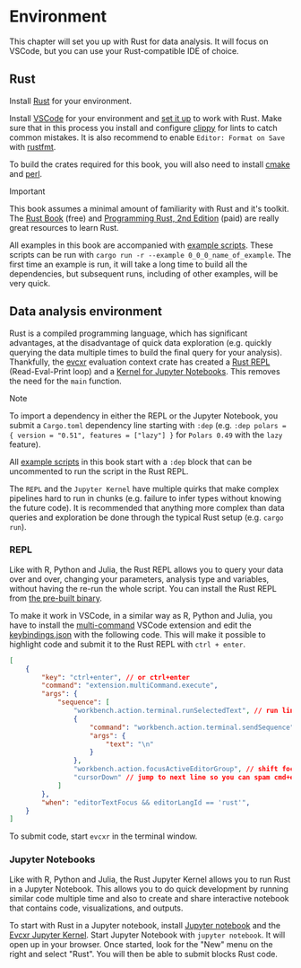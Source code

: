 # Environment

This chapter will set you up with Rust for data analysis. It will focus on VSCode, but you can use your Rust-compatible IDE of choice.

## Rust

Install [Rust](https://www.rust-lang.org/tools/install) for your environment. 

Install [VSCode](https://code.visualstudio.com/download) for your environment and [set it up](https://code.visualstudio.com/docs/languages/rust) to work with Rust. Make sure that in this process you install and configure [clippy](https://github.com/rust-lang/rust-clippy) for lints to catch common mistakes. It is also recommend to enable `Editor: Format on Save` with [rustfmt](https://github.com/rust-lang/rustfmt).

To build the crates required for this book, you will also need to install [cmake](https://cmake.org/) and [perl](https://www.perl.org/).

> [!IMPORTANT]
> This book assumes a minimal amount of familiarity with Rust and it's toolkit. The [Rust Book](https://doc.rust-lang.org/stable/book/) (free) and [Programming Rust, 2nd Edition](https://www.oreilly.com/library/view/programming-rust-2nd/9781492052586/) (paid) are really great resources to learn Rust.

All examples in this book are accompanied with [example scripts](https://github.com/EricFecteau/rust-data-analysis/tree/main/examples). These scripts can be run with `cargo run -r --example 0_0_0_name_of_example`. The first time an example is run, it will take a long time to build all the dependencies, but subsequent runs, including of other examples, will be very quick.

## Data analysis environment

Rust is a compiled programming language, which has significant advantages, at the disadvantage of quick data exploration (e.g. quickly querying the data multiple times to build the final query for your analysis). Thankfully, the [evcxr](https://github.com/evcxr/evcxr/blob/main/evcxr/README.md) evaluation context crate has created a [Rust REPL](https://github.com/evcxr/evcxr/blob/main/evcxr_repl/README.md) (Read-Eval-Print loop) and a [Kernel for Jupyter Notebooks]((https://github.com/evcxr/evcxr/blob/main/evcxr_jupyter/README.md)). This removes the need for the `main` function.

> [!NOTE]
> To import a dependency in either the REPL or the Jupyter Notebook, you submit a `Cargo.toml` dependency line starting with `:dep` (e.g. `:dep polars = { version = "0.51", features = ["lazy"] }` for `Polars 0.49` with the `lazy` feature). 
>
> All [example scripts](https://github.com/EricFecteau/rust-data-analysis/tree/main/examples) in this book start with a `:dep` block that can be uncommented to run the script in the Rust REPL.

The `REPL` and the `Jupyter Kernel` have multiple quirks that make complex pipelines hard to run in chunks (e.g. failure to infer types without knowing the future code). It is recommended that anything more complex than data queries and exploration be done through the typical Rust setup (e.g. `cargo run`).

### REPL

Like with R, Python and Julia, the Rust REPL allows you to query your data over and over, changing your parameters, analysis type and variables, without having the re-run the whole script. You can install the Rust REPL from [the pre-built binary](https://github.com/evcxr/evcxr/blob/main/evcxr_repl/README.md).

To make it work in VSCode, in a similar way as R, Python and Julia, you have to install the [multi-command](https://marketplace.visualstudio.com/items?itemName=ryuta46.multi-command) VSCode extension and edit the [keybindings.json](https://code.visualstudio.com/docs/configure/keybindings) with the following code. This will make it possible to highlight code and submit it to the Rust REPL with `ctrl + enter`.

```json
[
    {
        "key": "ctrl+enter", // or ctrl+enter
        "command": "extension.multiCommand.execute",
        "args": {
            "sequence": [
                "workbench.action.terminal.runSelectedText", // run line
                {
                    "command": "workbench.action.terminal.sendSequence",
                    "args": {
                        "text": "\n"
                    }
                },
                "workbench.action.focusActiveEditorGroup", // shift focus back to editor
                "cursorDown" // jump to next line so you can spam cmd+enter
            ]
        },
        "when": "editorTextFocus && editorLangId == 'rust'",
    }
]
```
To submit code, start `evcxr` in the terminal window. 

### Jupyter Notebooks

Like with R, Python and Julia, the Rust Jupyter Kernel allows you to run Rust in a Jupyter Notebook. This allows you to do quick development by running similar code multiple time and also to create and share interactive notebook that contains code, visualizations, and outputs.

To start with Rust in a Jupyter notebook, install [Jupyter notebook](https://jupyter.org/install) and the [Evcxr Jupyter Kernel](https://github.com/evcxr/evcxr/blob/main/evcxr_jupyter/README.md). Start Jupyter Notebook with `jupyter notebook`. It will open up in your browser. Once started, look for the "New" menu on the right and select "Rust". You will then be able to submit blocks Rust code. 
